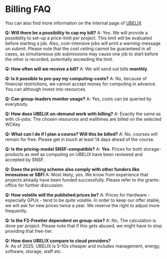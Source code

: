 # Billing FAQ

You can also find more information on the internal page of [UBELIX](https://intern.unibe.ch/dienstleistungen/informatik/dienstleistungen_der_informatikdienste/dienstleistungen___ressourcen/high_performance_computing___hpc___grid/index_ger.html#e1682633)

**Q: Will there be a possibility to cap my bill?**
A: Yes. We will provide a possibility to set-up a price-limit per project. This limit will be evaluated before starting a job. Also, cost-intensive jobs will print a warning-message on submit. Please note that the cost ceiling cannot be guaranteed in all cases, as simultaneous job submissions may cause one job to start before the other is recorded, potentially exceeding the limit.

**Q: How often will we receive a bill?**
A: We will send out bills **monthly**.

**Q: Is it possible to pre-pay my computing-costs?**
A: No, because of financial restrictions, we cannot accept money for computing in advance. You can although invest into resources.

**Q: Can group-leaders monitor usage?**
A: Yes, costs can be queried by everybody.

**Q: How does UBELIX on-demand work with billing?**
A: Exactly the same as with cli-jobs: The chosen resources and walltimes are billed on the selected WCKey

**Q: What can I do if I plan a course? Will this be billed?**
A: No, courses will remain for free. Please get in touch at least 14 days ahead of the course.

**Q: Is the pricing-model SNSF-compatible?**
A: **Yes**. Prices for both storage-products as well as computing on UBELIX have been reviewed and accepted by SNSF.

**Q: Does the pricing scheme also comply with other funders like innosuisse or SBFI**
A: Most likely, yes. We know from experience that projects already have been funded successfully. Please refer to the grants-office for further discussion.

**Q: How volatile will the published prices be?**
A: Prices for Hardware - especially GPUs - tend to be quite volatile. In order to keep our offer stable, we will ask for new prices twice a year. We reserve the right to adjust more frequently. 

**Q: Is the F2-Freetier dependent on group-size?**
A: No, The calculation is done per project. Please note that if this gets abused, we might have to stop providing that free-tier.

**Q: How does UBELIX compare to cloud providers?**  
A: As of 2025, UBELIX is 5–10x cheaper and includes management, energy, software, storage, staff etc.